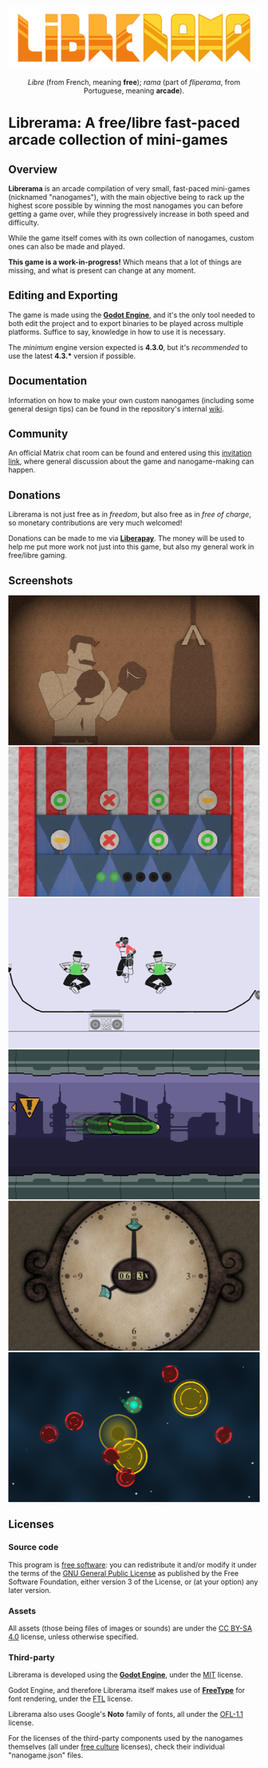 <div align="center">

![The Librerama logo.](places/arcade_machine/_assets/logo.svg)

*Libre* (from French, meaning **free**); *rama* (part of *fliperama*, from
Portuguese, meaning **arcade**).

</div>

# Librerama: A free/libre fast-paced arcade collection of mini-games

## Overview

**Librerama** is an arcade compilation of very small, fast-paced mini-games
(nicknamed "nanogames"), with the main objective being to rack up the highest
score possible by winning the most nanogames you can before getting a game
over, while they progressively increase in both speed and difficulty.

While the game itself comes with its own collection of nanogames, custom ones
can also be made and played.

**This game is a work-in-progress!** Which means that a lot of things are
missing, and what is present can change at any moment.


## Editing and Exporting

The game is made using the
**[Godot Engine](https://godotengine.org/download)**, and it's the only tool
needed to both edit the project and to export binaries to be played across
multiple platforms. Suffice to say, knowledge in how to use it is necessary.

The *minimum* engine version expected is **4.3.0**, but it's *recommended* to
use the latest **4.3.\*** version if possible.

## Documentation

Information on how to make your own custom nanogames (including some general
design tips) can be found in the repository's internal
[wiki](https://codeberg.org/Librerama/librerama/wiki/_pages).

## Community

An official Matrix chat room can be found and entered using this
[invitation link](https://matrix.to/#/#librerama:matrix.org), where general
discussion about the game and nanogame-making can happen.

## Donations

Librerama is not just free as in *freedom*, but also free as in
*free of charge*, so monetary contributions are very much welcomed!

Donations can be made to me via
**[Liberapay](https://liberapay.com/Yeldham/donate)**. The money will be used
to help me put more work not just into this game, but also my general work in
free/libre gaming.

## Screenshots

<img src="distribution/screenshots/punchbag_wallop.png" alt="The nanogame &quot;Punchbag Wallop&quot;." width="512" height="300">
<img src="distribution/screenshots/carnival_shootout.png" alt="The nanogame &quot;Carnival Shootout&quot;." width="512" height="300">
<img src="distribution/screenshots/rope_hop.png" alt="The nanogame &quot;Rope Hop&quot;." width="512" height="300">
<img src="distribution/screenshots/neo_highway.png" alt="The nanogame &quot;Neo Highway&quot;." width="512" height="300">
<img src="distribution/screenshots/anagogic_clock.png" alt="The nanogame &quot;Anagogic Clock&quot;." width="512" height="300">
<img src="distribution/screenshots/void_avoider.png" alt="The nanogame &quot;Void Avoider&quot;." width="512" height="300">

## Licenses

### Source code

This program is
[free software](https://www.gnu.org/philosophy/free-sw.html): you can
redistribute it and/or modify it under the terms of the
[GNU General Public License](https://www.gnu.org/licenses/gpl-3.0.html) as
published by the Free Software Foundation, either version 3 of the License, or
(at your option) any later version.

### Assets

All assets (those being files of images or sounds) are under the
[CC BY-SA 4.0](https://creativecommons.org/licenses/by-sa/4.0/) license, unless
otherwise specified.

### Third-party

Librerama is developed using the **[Godot Engine](https://godotengine.org)**,
under the [MIT](https://opensource.org/licenses/MIT) license.

Godot Engine, and therefore Librerama itself makes use of
**[FreeType](https://freetype.org)** for font rendering, under the
[FTL](https://git.savannah.gnu.org/cgit/freetype/freetype2.git/tree/docs/FTL.TXT)
license.

Librerama also uses Google's **Noto** family of fonts, all under the
[OFL-1.1](https://opensource.org/licenses/OFL-1.1) license.

For the licenses of the third-party components used by the nanogames themselves
(all under [free culture](https://freedomdefined.org/Definition) licenses),
check their individual "nanogame.json" files.
